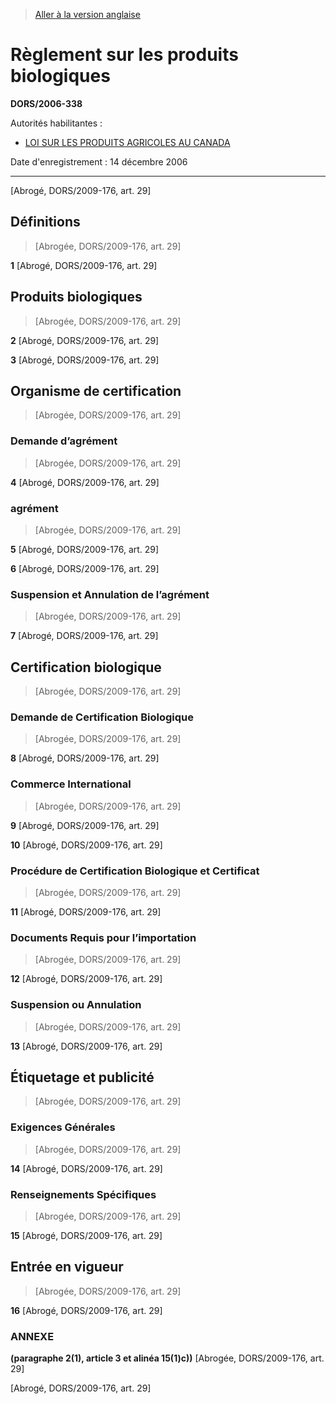 > [Aller à la version anglaise](/en/Regulations/Statutory%20Orders%20and%20Regulations/2006/338.md)

# Règlement sur les produits biologiques

**DORS/2006-338**

Autorités habilitantes : 
- [LOI SUR LES PRODUITS AGRICOLES AU CANADA](/fr/Lois/Lois%20du%20Canada/1985/ch.%2020%20(4e%20suppl.).md)

Date d'enregistrement : 14 décembre 2006

----------


[Abrogé, DORS/2009-176, art. 29]



## Définitions
> [Abrogée, DORS/2009-176, art. 29]



**1** [Abrogé, DORS/2009-176, art. 29]




## Produits biologiques
> [Abrogée, DORS/2009-176, art. 29]



**2** [Abrogé, DORS/2009-176, art. 29]



**3** [Abrogé, DORS/2009-176, art. 29]




## Organisme de certification
> [Abrogée, DORS/2009-176, art. 29]




### Demande d’agrément
> [Abrogée, DORS/2009-176, art. 29]



**4** [Abrogé, DORS/2009-176, art. 29]




### agrément
> [Abrogée, DORS/2009-176, art. 29]



**5** [Abrogé, DORS/2009-176, art. 29]



**6** [Abrogé, DORS/2009-176, art. 29]




### Suspension et Annulation de l’agrément
> [Abrogée, DORS/2009-176, art. 29]



**7** [Abrogé, DORS/2009-176, art. 29]




## Certification biologique
> [Abrogée, DORS/2009-176, art. 29]




### Demande de Certification Biologique
> [Abrogée, DORS/2009-176, art. 29]



**8** [Abrogé, DORS/2009-176, art. 29]




### Commerce International
> [Abrogée, DORS/2009-176, art. 29]



**9** [Abrogé, DORS/2009-176, art. 29]



**10** [Abrogé, DORS/2009-176, art. 29]




### Procédure de Certification Biologique et Certificat
> [Abrogée, DORS/2009-176, art. 29]



**11** [Abrogé, DORS/2009-176, art. 29]




### Documents Requis pour l’importation
> [Abrogée, DORS/2009-176, art. 29]



**12** [Abrogé, DORS/2009-176, art. 29]




### Suspension ou Annulation
> [Abrogée, DORS/2009-176, art. 29]



**13** [Abrogé, DORS/2009-176, art. 29]




## Étiquetage et publicité
> [Abrogée, DORS/2009-176, art. 29]




### Exigences Générales
> [Abrogée, DORS/2009-176, art. 29]



**14** [Abrogé, DORS/2009-176, art. 29]




### Renseignements Spécifiques
> [Abrogée, DORS/2009-176, art. 29]



**15** [Abrogé, DORS/2009-176, art. 29]




## Entrée en vigueur
> [Abrogée, DORS/2009-176, art. 29]



**16** [Abrogé, DORS/2009-176, art. 29]




### **ANNEXE** 
**(paragraphe 2(1), article 3 et alinéa 15(1)c))**
[Abrogée, DORS/2009-176, art. 29]


[Abrogé, DORS/2009-176, art. 29]


